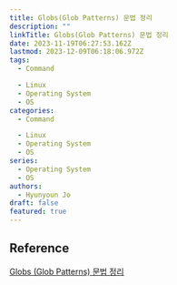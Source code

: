 ```yaml
---
title: Globs(Glob Patterns) 문법 정리
description: ""
linkTitle: Globs(Glob Patterns) 문법 정리
date: 2023-11-19T06:27:53.162Z
lastmod: 2023-12-09T06:18:06.972Z
tags:
  - Command

  - Linux
  - Operating System
  - OS
categories:
  - Command

  - Linux
  - Operating System
  - OS
series:
  - Operating System
  - OS
authors:
  - Hyunyoun Jo
draft: false
featured: true
---
```


## Reference

[Globs (Glob Patterns) 문법 정리](https://www.daleseo.com/glob-patterns/)
